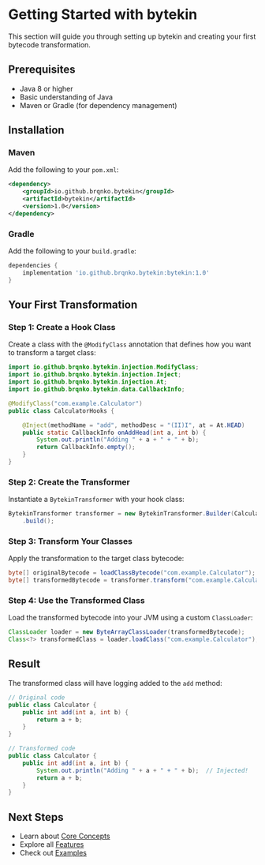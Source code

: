 # Getting Started with bytekin

This section will guide you through setting up bytekin and creating your first bytecode transformation.

## Prerequisites

- Java 8 or higher
- Basic understanding of Java
- Maven or Gradle (for dependency management)

## Installation

### Maven

Add the following to your `pom.xml`:

```xml
<dependency>
    <groupId>io.github.brqnko.bytekin</groupId>
    <artifactId>bytekin</artifactId>
    <version>1.0</version>
</dependency>
```

### Gradle

Add the following to your `build.gradle`:

```gradle
dependencies {
    implementation 'io.github.brqnko.bytekin:bytekin:1.0'
}
```

## Your First Transformation

### Step 1: Create a Hook Class

Create a class with the `@ModifyClass` annotation that defines how you want to transform a target class:

```java
import io.github.brqnko.bytekin.injection.ModifyClass;
import io.github.brqnko.bytekin.injection.Inject;
import io.github.brqnko.bytekin.injection.At;
import io.github.brqnko.bytekin.data.CallbackInfo;

@ModifyClass("com.example.Calculator")
public class CalculatorHooks {

    @Inject(methodName = "add", methodDesc = "(II)I", at = At.HEAD)
    public static CallbackInfo onAddHead(int a, int b) {
        System.out.println("Adding " + a + " + " + b);
        return CallbackInfo.empty();
    }
}
```

### Step 2: Create the Transformer

Instantiate a `BytekinTransformer` with your hook class:

```java
BytekinTransformer transformer = new BytekinTransformer.Builder(CalculatorHooks.class)
    .build();
```

### Step 3: Transform Your Classes

Apply the transformation to the target class bytecode:

```java
byte[] originalBytecode = loadClassBytecode("com.example.Calculator");
byte[] transformedBytecode = transformer.transform("com.example.Calculator", originalBytecode);
```

### Step 4: Use the Transformed Class

Load the transformed bytecode into your JVM using a custom `ClassLoader`:

```java
ClassLoader loader = new ByteArrayClassLoader(transformedBytecode);
Class<?> transformedClass = loader.loadClass("com.example.Calculator");
```

## Result

The transformed class will have logging added to the `add` method:

```java
// Original code
public class Calculator {
    public int add(int a, int b) {
        return a + b;
    }
}

// Transformed code
public class Calculator {
    public int add(int a, int b) {
        System.out.println("Adding " + a + " + " + b);  // Injected!
        return a + b;
    }
}
```

## Next Steps

- Learn about [Core Concepts](./core-concepts.md)
- Explore all [Features](./features.md)
- Check out [Examples](./examples.md)
